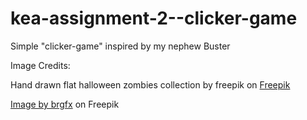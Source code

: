 # kea-assignment-2--clicker-game
Simple "clicker-game" inspired by my nephew Buster

Image Credits:

Hand drawn flat halloween zombies collection by freepik on <a href="https://www.freepik.com/free-vector/hand-drawn-flat-halloween-zombies-collection_18394209.htm#&position=5&from_view=user">Freepik</a>

<a href="https://www.freepik.com/free-vector/purple-diamond-sticker-isolated_24065108.htm">Image by brgfx</a> on Freepik
